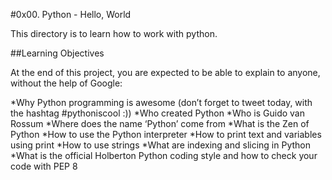 #0x00. Python - Hello, World

This directory is to learn how to work with python.

##Learning Objectives

At the end of this project, you are expected to be able to explain to anyone, without the help of Google:

 *Why Python programming is awesome (don’t forget to tweet today, with the hashtag #pythoniscool :))
 *Who created Python
 *Who is Guido van Rossum
 *Where does the name ‘Python’ come from
 *What is the Zen of Python
 *How to use the Python interpreter
 *How to print text and variables using print
 *How to use strings
 *What are indexing and slicing in Python
 *What is the official Holberton Python coding style and how to check your code with PEP 8

